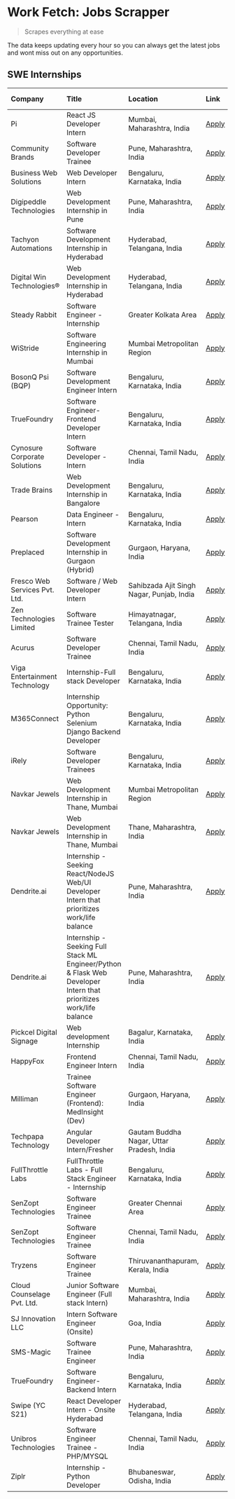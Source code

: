 # Work Fetch: Jobs Scrapper
> Scrapes everything at ease

The data keeps updating every hour so you can always get the latest jobs and wont miss out on any opportunities.

## SWE Internships
<!--START_SECTION:workfetch-->
| Company                       | Title                                                                                                              | Location                                  | Link                                                                                                                                                                                                                                                                                                                              | Date Posted   |
|:------------------------------|:-------------------------------------------------------------------------------------------------------------------|:------------------------------------------|:----------------------------------------------------------------------------------------------------------------------------------------------------------------------------------------------------------------------------------------------------------------------------------------------------------------------------------|:--------------|
| Pi                            | React JS Developer Intern                                                                                          | Mumbai, Maharashtra, India                | [Apply](https://in.linkedin.com/jobs/view/react-js-developer-intern-at-pi-3899047743?position=52&pageNum=0&refId=KQzgtx7%2BkdcYmMuemkx0Fg%3D%3D&trackingId=ExHBdv5eW4JSIKxzL7Jrug%3D%3D&trk=public_jobs_jserp-result_search-card)                                                                                                 | 2024-04-16    |
| Community Brands              | Software Developer Trainee                                                                                         | Pune, Maharashtra, India                  | [Apply](https://in.linkedin.com/jobs/view/software-developer-trainee-at-community-brands-3899630827?position=30&pageNum=0&refId=KQzgtx7%2BkdcYmMuemkx0Fg%3D%3D&trackingId=9MDJjCGhxP8mbOXMLE7vMg%3D%3D&trk=public_jobs_jserp-result_search-card)                                                                                  | 2024-04-15    |
| Business Web Solutions        | Web Developer Intern                                                                                               | Bengaluru, Karnataka, India               | [Apply](https://in.linkedin.com/jobs/view/web-developer-intern-at-business-web-solutions-3897552404?position=18&pageNum=0&refId=KQzgtx7%2BkdcYmMuemkx0Fg%3D%3D&trackingId=eY1dceWs%2BRvIMonYz5eJmw%3D%3D&trk=public_jobs_jserp-result_search-card)                                                                                | 2024-04-13    |
| Digipeddle Technologies       | Web Development Internship in Pune                                                                                 | Pune, Maharashtra, India                  | [Apply](https://in.linkedin.com/jobs/view/web-development-internship-in-pune-at-digipeddle-technologies-3898605884?position=39&pageNum=0&refId=KQzgtx7%2BkdcYmMuemkx0Fg%3D%3D&trackingId=gFZgQ6q4qIMr%2BNpDskItTA%3D%3D&trk=public_jobs_jserp-result_search-card)                                                                 | 2024-04-13    |
| Tachyon Automations           | Software Development Internship in Hyderabad                                                                       | Hyderabad, Telangana, India               | [Apply](https://in.linkedin.com/jobs/view/software-development-internship-in-hyderabad-at-tachyon-automations-3896969464?position=23&pageNum=0&refId=KQzgtx7%2BkdcYmMuemkx0Fg%3D%3D&trackingId=dO%2FTDm%2FA32rq%2BzYQOue8tA%3D%3D&trk=public_jobs_jserp-result_search-card)                                                       | 2024-04-12    |
| Digital Win Technologies®     | Web Development Internship in Hyderabad                                                                            | Hyderabad, Telangana, India               | [Apply](https://in.linkedin.com/jobs/view/web-development-internship-in-hyderabad-at-digital-win-technologies%C2%AE-3893193501?position=48&pageNum=0&refId=KQzgtx7%2BkdcYmMuemkx0Fg%3D%3D&trackingId=ykut1py53BCOX%2BPkkRUvWA%3D%3D&trk=public_jobs_jserp-result_search-card)                                                     | 2024-04-10    |
| Steady Rabbit                 | Software Engineer - Internship                                                                                     | Greater Kolkata Area                      | [Apply](https://in.linkedin.com/jobs/view/software-engineer-internship-at-steady-rabbit-3885171077?position=6&pageNum=0&refId=KQzgtx7%2BkdcYmMuemkx0Fg%3D%3D&trackingId=rP55SD9dQe1Rwmw2D3dTqA%3D%3D&trk=public_jobs_jserp-result_search-card)                                                                                    | 2024-04-08    |
| WiStride                      | Software Engineering Internship in Mumbai                                                                          | Mumbai Metropolitan Region                | [Apply](https://in.linkedin.com/jobs/view/software-engineering-internship-in-mumbai-at-wistride-3888218704?position=10&pageNum=0&refId=KQzgtx7%2BkdcYmMuemkx0Fg%3D%3D&trackingId=UC7op7XT9mywZYZ3JUKzEA%3D%3D&trk=public_jobs_jserp-result_search-card)                                                                           | 2024-04-08    |
| BosonQ Psi (BQP)              | Software Development Engineer Intern                                                                               | Bengaluru, Karnataka, India               | [Apply](https://in.linkedin.com/jobs/view/software-development-engineer-intern-at-bosonq-psi-bqp-3888328596?position=22&pageNum=0&refId=KQzgtx7%2BkdcYmMuemkx0Fg%3D%3D&trackingId=6crVCpfKLjhymdEERT%2Bqmw%3D%3D&trk=public_jobs_jserp-result_search-card)                                                                        | 2024-04-06    |
| TrueFoundry                   | Software Engineer- Frontend Developer Intern                                                                       | Bengaluru, Karnataka, India               | [Apply](https://in.linkedin.com/jobs/view/software-engineer-frontend-developer-intern-at-truefoundry-3887320206?position=13&pageNum=0&refId=KQzgtx7%2BkdcYmMuemkx0Fg%3D%3D&trackingId=jiEX1NOwidFNvSn1lGHeOQ%3D%3D&trk=public_jobs_jserp-result_search-card)                                                                      | 2024-04-05    |
| Cynosure Corporate Solutions  | Software Developer -Intern                                                                                         | Chennai, Tamil Nadu, India                | [Apply](https://in.linkedin.com/jobs/view/software-developer-intern-at-cynosure-corporate-solutions-3884767755?position=14&pageNum=0&refId=KQzgtx7%2BkdcYmMuemkx0Fg%3D%3D&trackingId=p3WSWA12AU79FCCf0%2Bn00w%3D%3D&trk=public_jobs_jserp-result_search-card)                                                                     | 2024-04-04    |
| Trade Brains                  | Web Development Internship in Bangalore                                                                            | Bengaluru, Karnataka, India               | [Apply](https://in.linkedin.com/jobs/view/web-development-internship-in-bangalore-at-trade-brains-3885739433?position=33&pageNum=0&refId=KQzgtx7%2BkdcYmMuemkx0Fg%3D%3D&trackingId=moxf2FcBXuzZu6sIi4%2Fk3g%3D%3D&trk=public_jobs_jserp-result_search-card)                                                                       | 2024-04-04    |
| Pearson                       | Data Engineer - Intern                                                                                             | Bengaluru, Karnataka, India               | [Apply](https://in.linkedin.com/jobs/view/data-engineer-intern-at-pearson-3884561204?position=54&pageNum=0&refId=KQzgtx7%2BkdcYmMuemkx0Fg%3D%3D&trackingId=Tu7%2FZAvwnzfCKAqQxTB2Ag%3D%3D&trk=public_jobs_jserp-result_search-card)                                                                                               | 2024-04-04    |
| Preplaced                     | Software Development Internship in Gurgaon (Hybrid)                                                                | Gurgaon, Haryana, India                   | [Apply](https://in.linkedin.com/jobs/view/software-development-internship-in-gurgaon-hybrid-at-preplaced-3880567870?position=16&pageNum=0&refId=KQzgtx7%2BkdcYmMuemkx0Fg%3D%3D&trackingId=epqyPl0sT8%2FQQ4Dmn1nQcQ%3D%3D&trk=public_jobs_jserp-result_search-card)                                                                | 2024-04-01    |
| Fresco Web Services Pvt. Ltd. | Software / Web Developer Intern                                                                                    | Sahibzada Ajit Singh Nagar, Punjab, India | [Apply](https://in.linkedin.com/jobs/view/software-web-developer-intern-at-fresco-web-services-pvt-ltd-3880552598?position=47&pageNum=0&refId=KQzgtx7%2BkdcYmMuemkx0Fg%3D%3D&trackingId=pXMKwkZGj5QNgzTZ1b5vug%3D%3D&trk=public_jobs_jserp-result_search-card)                                                                    | 2024-04-01    |
| Zen Technologies Limited      | Software Trainee Tester                                                                                            | Himayatnagar, Telangana, India            | [Apply](https://in.linkedin.com/jobs/view/software-trainee-tester-at-zen-technologies-limited-3872100214?position=8&pageNum=0&refId=KQzgtx7%2BkdcYmMuemkx0Fg%3D%3D&trackingId=vmt9K6RwpDbHlBZbB%2BhA4A%3D%3D&trk=public_jobs_jserp-result_search-card)                                                                            | 2024-03-26    |
| Acurus                        | Software Developer Trainee                                                                                         | Chennai, Tamil Nadu, India                | [Apply](https://in.linkedin.com/jobs/view/software-developer-trainee-at-acurus-3871400616?position=15&pageNum=0&refId=KQzgtx7%2BkdcYmMuemkx0Fg%3D%3D&trackingId=sgxEcpfg%2BIG4CA9HDR2tVg%3D%3D&trk=public_jobs_jserp-result_search-card)                                                                                          | 2024-03-26    |
| Viga Entertainment Technology | Internship-Full stack Developer                                                                                    | Bengaluru, Karnataka, India               | [Apply](https://in.linkedin.com/jobs/view/internship-full-stack-developer-at-viga-entertainment-technology-3870669789?position=19&pageNum=0&refId=KQzgtx7%2BkdcYmMuemkx0Fg%3D%3D&trackingId=jD9bSXIZ79ss9duu9Nsy5w%3D%3D&trk=public_jobs_jserp-result_search-card)                                                                | 2024-03-25    |
| M365Connect                   | Internship Opportunity: Python Selenium Django Backend Developer                                                   | Bengaluru, Karnataka, India               | [Apply](https://in.linkedin.com/jobs/view/internship-opportunity-python-selenium-django-backend-developer-at-m365connect-3868219387?position=58&pageNum=0&refId=KQzgtx7%2BkdcYmMuemkx0Fg%3D%3D&trackingId=UgkBxKsaO4AnfHrbdf5UnQ%3D%3D&trk=public_jobs_jserp-result_search-card)                                                  | 2024-03-24    |
| iRely                         | Software Developer Trainees                                                                                        | Bengaluru, Karnataka, India               | [Apply](https://in.linkedin.com/jobs/view/software-developer-trainees-at-irely-3860566039?position=2&pageNum=0&refId=KQzgtx7%2BkdcYmMuemkx0Fg%3D%3D&trackingId=ehxcktzvVEoOWObHBRPdrg%3D%3D&trk=public_jobs_jserp-result_search-card)                                                                                             | 2024-03-18    |
| Navkar Jewels                 | Web Development Internship in Thane, Mumbai                                                                        | Mumbai Metropolitan Region                | [Apply](https://in.linkedin.com/jobs/view/web-development-internship-in-thane-mumbai-at-navkar-jewels-3858080315?position=44&pageNum=0&refId=KQzgtx7%2BkdcYmMuemkx0Fg%3D%3D&trackingId=MuBTWVT%2BE%2B4Z%2B%2BIvkeHe9w%3D%3D&trk=public_jobs_jserp-result_search-card)                                                             | 2024-03-15    |
| Navkar Jewels                 | Web Development Internship in Thane, Mumbai                                                                        | Thane, Maharashtra, India                 | [Apply](https://in.linkedin.com/jobs/view/web-development-internship-in-thane-mumbai-at-navkar-jewels-3858087224?position=49&pageNum=0&refId=KQzgtx7%2BkdcYmMuemkx0Fg%3D%3D&trackingId=mxfE%2FghHmlV%2Br%2BVoSUwSQw%3D%3D&trk=public_jobs_jserp-result_search-card)                                                               | 2024-03-15    |
| Dendrite.ai                   | Internship - Seeking React/NodeJS Web/UI Developer Intern that prioritizes work/life balance                       | Pune, Maharashtra, India                  | [Apply](https://in.linkedin.com/jobs/view/internship-seeking-react-nodejs-web-ui-developer-intern-that-prioritizes-work-life-balance-at-dendrite-ai-3853583200?position=27&pageNum=0&refId=KQzgtx7%2BkdcYmMuemkx0Fg%3D%3D&trackingId=DRIA7j0JHloa8XGGAwngow%3D%3D&trk=public_jobs_jserp-result_search-card)                       | 2024-03-12    |
| Dendrite.ai                   | Internship - Seeking Full Stack ML Engineer/Python & Flask Web Developer Intern that prioritizes work/life balance | Pune, Maharashtra, India                  | [Apply](https://in.linkedin.com/jobs/view/internship-seeking-full-stack-ml-engineer-python-flask-web-developer-intern-that-prioritizes-work-life-balance-at-dendrite-ai-3853583202?position=55&pageNum=0&refId=KQzgtx7%2BkdcYmMuemkx0Fg%3D%3D&trackingId=43GVSRoTyX5aHPOYSj%2Fetw%3D%3D&trk=public_jobs_jserp-result_search-card) | 2024-03-12    |
| Pickcel Digital Signage       | Web development Internship                                                                                         | Bagalur, Karnataka, India                 | [Apply](https://in.linkedin.com/jobs/view/web-development-internship-at-pickcel-digital-signage-3849506118?position=45&pageNum=0&refId=KQzgtx7%2BkdcYmMuemkx0Fg%3D%3D&trackingId=IUMULHvLaXwvTnJEF4KMcg%3D%3D&trk=public_jobs_jserp-result_search-card)                                                                           | 2024-03-08    |
| HappyFox                      | Frontend Engineer Intern                                                                                           | Chennai, Tamil Nadu, India                | [Apply](https://in.linkedin.com/jobs/view/frontend-engineer-intern-at-happyfox-3848357951?position=42&pageNum=0&refId=KQzgtx7%2BkdcYmMuemkx0Fg%3D%3D&trackingId=28VLpVG6XJKyzt066H1S%2Bw%3D%3D&trk=public_jobs_jserp-result_search-card)                                                                                          | 2024-03-07    |
| Milliman                      | Trainee Software Engineer (Frontend): MedInsight (Dev)                                                             | Gurgaon, Haryana, India                   | [Apply](https://in.linkedin.com/jobs/view/trainee-software-engineer-frontend-medinsight-dev-at-milliman-3792874280?position=9&pageNum=0&refId=KQzgtx7%2BkdcYmMuemkx0Fg%3D%3D&trackingId=TJq0bi1NwhiG%2FlKIkIf%2F0A%3D%3D&trk=public_jobs_jserp-result_search-card)                                                                | 2024-03-01    |
| Techpapa Technology           | Angular Developer Intern/Fresher                                                                                   | Gautam Buddha Nagar, Uttar Pradesh, India | [Apply](https://in.linkedin.com/jobs/view/angular-developer-intern-fresher-at-techpapa-technology-3834305862?position=50&pageNum=0&refId=KQzgtx7%2BkdcYmMuemkx0Fg%3D%3D&trackingId=t2DNxJ60jJc6QNN%2F1XVljA%3D%3D&trk=public_jobs_jserp-result_search-card)                                                                       | 2024-02-20    |
| FullThrottle Labs             | FullThrottle Labs - Full Stack Engineer - Internship                                                               | Bengaluru, Karnataka, India               | [Apply](https://in.linkedin.com/jobs/view/fullthrottle-labs-full-stack-engineer-internship-at-fullthrottle-labs-3829636016?position=46&pageNum=0&refId=KQzgtx7%2BkdcYmMuemkx0Fg%3D%3D&trackingId=4fLKEWK0IWRkJptAkdo7fQ%3D%3D&trk=public_jobs_jserp-result_search-card)                                                           | 2024-02-17    |
| SenZopt Technologies          | Software Engineer Trainee                                                                                          | Greater Chennai Area                      | [Apply](https://in.linkedin.com/jobs/view/software-engineer-trainee-at-senzopt-technologies-3827688781?position=26&pageNum=0&refId=KQzgtx7%2BkdcYmMuemkx0Fg%3D%3D&trackingId=eSbaZBMl9VusRCeJu8AiQg%3D%3D&trk=public_jobs_jserp-result_search-card)                                                                               | 2024-02-12    |
| SenZopt Technologies          | Software Engineer Trainee                                                                                          | Chennai, Tamil Nadu, India                | [Apply](https://in.linkedin.com/jobs/view/software-engineer-trainee-at-senzopt-technologies-3827686880?position=43&pageNum=0&refId=KQzgtx7%2BkdcYmMuemkx0Fg%3D%3D&trackingId=JRb9eXRi%2B%2F7eRUwMy%2FE8Lw%3D%3D&trk=public_jobs_jserp-result_search-card)                                                                         | 2024-02-12    |
| Tryzens                       | Software Engineer Trainee                                                                                          | Thiruvananthapuram, Kerala, India         | [Apply](https://in.linkedin.com/jobs/view/software-engineer-trainee-at-tryzens-3809363491?position=28&pageNum=0&refId=KQzgtx7%2BkdcYmMuemkx0Fg%3D%3D&trackingId=HkMtpmjn0zAIs7t99FkFRA%3D%3D&trk=public_jobs_jserp-result_search-card)                                                                                            | 2024-01-18    |
| Cloud Counselage Pvt. Ltd.    | Junior Software Engineer (Full stack Intern)                                                                       | Mumbai, Maharashtra, India                | [Apply](https://in.linkedin.com/jobs/view/junior-software-engineer-full-stack-intern-at-cloud-counselage-pvt-ltd-3803132814?position=21&pageNum=0&refId=KQzgtx7%2BkdcYmMuemkx0Fg%3D%3D&trackingId=B1DOjpBDcFUKE9y%2FbYiHrg%3D%3D&trk=public_jobs_jserp-result_search-card)                                                        | 2024-01-11    |
| SJ Innovation LLC             | Intern Software Engineer (Onsite)                                                                                  | Goa, India                                | [Apply](https://in.linkedin.com/jobs/view/intern-software-engineer-onsite-at-sj-innovation-llc-3799959011?position=36&pageNum=0&refId=KQzgtx7%2BkdcYmMuemkx0Fg%3D%3D&trackingId=AJlFCrcYZpd1pTRCqCftfQ%3D%3D&trk=public_jobs_jserp-result_search-card)                                                                            | 2024-01-11    |
| SMS-Magic                     | Software Trainee Engineer                                                                                          | Pune, Maharashtra, India                  | [Apply](https://in.linkedin.com/jobs/view/software-trainee-engineer-at-sms-magic-3761409781?position=24&pageNum=0&refId=KQzgtx7%2BkdcYmMuemkx0Fg%3D%3D&trackingId=2c%2FKHsIkE6k1MHLW5F08VQ%3D%3D&trk=public_jobs_jserp-result_search-card)                                                                                        | 2023-11-16    |
| TrueFoundry                   | Software Engineer-Backend Intern                                                                                   | Bengaluru, Karnataka, India               | [Apply](https://in.linkedin.com/jobs/view/software-engineer-backend-intern-at-truefoundry-3779508170?position=25&pageNum=0&refId=KQzgtx7%2BkdcYmMuemkx0Fg%3D%3D&trackingId=fmuFhiV1gbmMwC7RvNqJQg%3D%3D&trk=public_jobs_jserp-result_search-card)                                                                                 | 2023-11-10    |
| Swipe (YC S21)                | React Developer Intern - Onsite Hyderabad                                                                          | Hyderabad, Telangana, India               | [Apply](https://in.linkedin.com/jobs/view/react-developer-intern-onsite-hyderabad-at-swipe-yc-s21-3737600089?position=31&pageNum=0&refId=KQzgtx7%2BkdcYmMuemkx0Fg%3D%3D&trackingId=KgE%2BaduEvnfD5j2iCfkQxQ%3D%3D&trk=public_jobs_jserp-result_search-card)                                                                       | 2023-10-13    |
| Unibros Technologies          | Software Engineer Trainee - PHP/MYSQL                                                                              | Chennai, Tamil Nadu, India                | [Apply](https://in.linkedin.com/jobs/view/software-engineer-trainee-php-mysql-at-unibros-technologies-3656599241?position=29&pageNum=0&refId=KQzgtx7%2BkdcYmMuemkx0Fg%3D%3D&trackingId=TWgoVQzyHCos%2F9M0d%2FZSww%3D%3D&trk=public_jobs_jserp-result_search-card)                                                                 | 2023-06-12    |
| Ziplr                         | Internship - Python Developer                                                                                      | Bhubaneswar, Odisha, India                | [Apply](https://in.linkedin.com/jobs/view/internship-python-developer-at-ziplr-3645677592?position=53&pageNum=0&refId=KQzgtx7%2BkdcYmMuemkx0Fg%3D%3D&trackingId=SWqxBSjiYwr%2BXhhO0Y2IgA%3D%3D&trk=public_jobs_jserp-result_search-card)                                                                                          | 2023-06-02    |
<!--END_SECTION:workfetch-->
